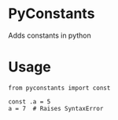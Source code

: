 # PyConstants
Adds constants in python

# Usage
```
from pyconstants import const

const .a = 5
a = 7  # Raises SyntaxError
```
